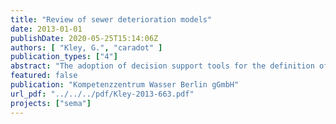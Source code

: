 ```yaml
---
title: "Review of sewer deterioration models"
date: 2013-01-01
publishDate: 2020-05-25T15:14:06Z
authors: [ "Kley, G.", "caradot" ]
publication_types: ["4"]
abstract: "The adoption of decision support tools for the definition of cost-effective strategies is seen to gain more importance in the coming years. This development is due for one part to the general degradation of the existing systems and for the other part to changes into the regulations and demands for more transparency in decision-making (Ana and Bauwens, 2007). A key element of decision support systems is the ability to assess and predict the remaining life of the assets (Marlow et al., 2009). For this purpose, deterioration models have been developed to understand and describe the sewer aging based on available CCTV inspections and a list of factors that influence the deterioration. This report first describes the potential sewer deterioration factors and analyzes a panel of literature case studies regarding the relevance of each factor on sewer deterioration. Results are hardly directly comparable, because of the different construction practices, historical backgrounds and environmental conditions of the networks investigated. However, some trends regarding the most significant factors may be identified. In most studies, the construction year and the material seem to be the most relevant factor to explain sewer aging. Pipe size, depth, location and sewer function show generally a medium significance on sewer deterioration. Pipe slope was found to have a low significance for the structural deterioration, but a high relevance on the hydraulic deterioration. The effect of other factors as pipe shape, pipe length, soil type, sewer bedding, presence of trees, installation method, standard of workmanship, joint type, and ground water level have been highlighted but rarely or never investigated. On a second step, this report presents three main approaches for sewer deterioration modeling: deterministic, statistical and artificial intelligence based models. The models can be further categorized into pipe group and pipe level models (Ana and Bauwens, 2010). Pipe group models (e.g. Cohort survival or Markov) can be used to predict the condition of a group of sewers or cohorts and are useful to support strategic asset management, i.e. the definition of long term strategies and budget requirements. These models enable to evaluate the efficiency of several scenarios at the network scale. Pipe level models (e.g. regression, discriminant analysis, neural networks) can be used to simulate the condition of each single pipe. They may be useful to set priorities and justify asset management operations. Pipe level models are tools that can support the utilities in the short and mid-term planning and determine at a finer resolution how, when, and where to rehabilitate sewers. Literature results indicate that cohort survival and Markov models are two useful approaches for modeling the degradation of pipe groups. However, the quality of prediction of these models depends highly on the availability of a large amount of inspection data. Extensive datasets are required to create representative sewer groups (cohorts) with sufficient inspected sewers in each condition state. Regression and Discriminant Analysis were tested on several case studies but showed pretty low prediction performances. Three main reasons could be (i) the non-validity of model assumptions, (ii) the biased distribution of the datasets in terms of number of samples for each condition state and (iii) the lack of data for important deterioration factors. Neural networks have proven to be successful tools for the prediction of the deterioration of individual pipes. However, they require (i) relatively complex and time-consuming training processes and (ii) extensive datasets of CCTV inspection and deterioration factors. Only very few case studies intended to evaluate the quality of prediction of these deterioration models. Furthermore, validation results are often contradictory and hardly comparable since (i) the data available for model calibration differ (percentage of CCTV available, type of deterioration factors available) and (ii) the metrics of the methodologies used to assess the quality of prediction differ. Thus, there is still no clear conclusion about the best modeling approach depending on the modeling purpose (pipe group or pipe level). There is also no clear conclusion regarding the quality of prediction that can be reached since in most case studies only a few percentages of CCTV data were available and many data regarding potential deterioration factors were missing. Further research work is needed in order to (i) identify the most appropriate modeling approach depending on the modeling purpose, (ii) understand the influence of CCTV data availability on the modeling results, (iii) analyze the influence of input data uncertainty (CCTV and deterioration factors) on the modeling processes and (iv) find out the optimum input data requirement (availability of CCTV data and deterioration factors) for model calibration."
featured: false
publication: "Kompetenzzentrum Wasser Berlin gGmbH"
url_pdf: "../../../pdf/Kley-2013-663.pdf"
projects: ["sema"]
---
```


